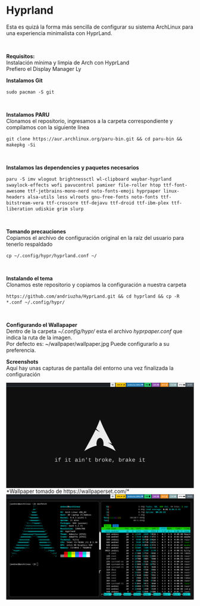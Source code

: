 # Hyprland
Esta es quizá la forma más sencilla de configurar su sistema ArchLinux para una experiencia minimalista con HyprLand.

<br>

<b> Requisitos: </b>
</br>
Instalación mínima y limpia de Arch con HyprLand </br>
Prefiero el Display Manager Ly
<br>

<b> Instalamos Git</b>
</br>
```
sudo pacman -S git
```
<br>

<b> Instalamos PARU </b>
</br>
Clonamos el repositorio, ingresamos a la carpeta correspondiente y compilamos con la siguiente línea
```
git clone https://aur.archlinux.org/paru-bin.git && cd paru-bin && makepkg -Si
```
<br>

<b>Instalamos las dependencies y paquetes necesarios </b>
</br>
```
paru -S imv wlogout brightnessctl wl-clipboard waybar-hyprland swaylock-effects wofi pavucontrol pamixer file-roller htop ttf-font-awesome ttf-jetbrains-mono-nerd noto-fonts-emoji hyprpaper linux-headers alsa-utils less wlroots gnu-free-fonts noto-fonts ttf-bitstream-vera ttf-croscore ttf-dejavu ttf-droid ttf-ibm-plex ttf-liberation udiskie grim slurp
```
<br>

<b> Tomando precauciones </b>
</br>
Copiamos el archivo de configuración original en la raíz del usuario para tenerlo respaldado
```
cp ~/.config/hypr/hyprland.conf ~/
```
<br>

<b> Instalando el tema </b>
</br>
Clonamos este repositorio y copiamos la configuración a nuestra carpeta
```
https://github.com/andriuzha/HyprLand.git && cd hyprland && cp -R *.conf ~/.config/hypr/
```
<br>

<b> Configurando el Wallapaper </b>
</br>
Dentro de la carpeta *~/.config/hypr/* esta el archivo *hyprpaper.conf*  que indica la ruta de la imagen. </br>
Por defecto es: ~/wallpaper/wallpaper.jpg Puede configurarlo a su preferencia.
<br>



<b> Screenshots </b>
</br>
Aquí hay unas capturas de pantalla del entorno una vez finalizada la configuración
<br>

<img align="center" src="/screenshot1.png">
*Wallpaper tomado de https://wallpaperset.com/*
<br>

<img align="center" src="/screenshot2.png">
